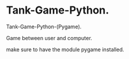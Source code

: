 # Tank-Game-Python.

Tank-Game-Python-(Pygame).

Game between user and computer.

make sure to have the module pygame installed.
